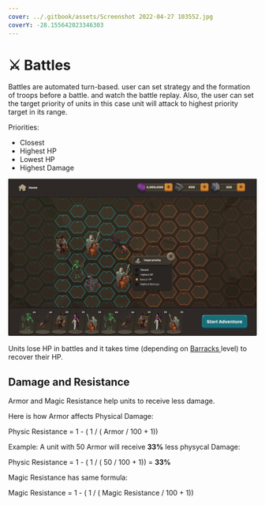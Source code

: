 ```yaml
---
cover: ../.gitbook/assets/Screenshot 2022-04-27 103552.jpg
coverY: -28.155642023346303
---
```


# ⚔ Battles

Battles are automated turn-based. user can set strategy and the formation of troops before a battle. and watch the battle replay. Also, the user can set the target priority of units in this case unit will attack to highest priority target in its range.&#x20;

Priorities:

* Closest
* Highest HP
* Lowest HP
* Highest Damage

![Army Formation Page](<../.gitbook/assets/image (2) (1).png>)

Units lose HP in battles and it takes time (depending on [Barracks ](broken-reference)level) to recover their HP.

## Damage and Resistance

Armor and Magic Resistance help units to receive less damage.

Here is how Armor affects Physical Damage:

Physic Resistance = 1 - ( 1 / ( Armor / 100 + 1))

Example: A unit with 50 Armor will receive **33%** less physycal Damage:

Physic Resistance = 1 - ( 1 / ( 50 / 100 + 1)) =  **33%**

Magic Resistance has same formula:

Magic Resistance = 1 - ( 1 / ( Magic Resistance / 100 + 1))
